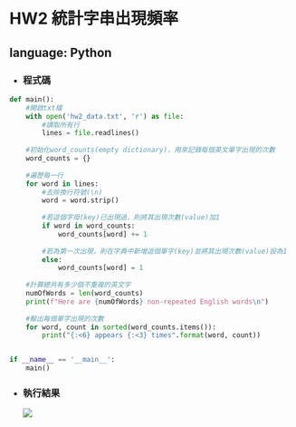 # HW2 統計字串出現頻率
## language: Python
* ### 程式碼
```python
def main():
    #開啟txt檔
    with open('hw2_data.txt', 'r') as file:
        #讀取所有行
        lines = file.readlines()
    
    #初始化word_counts(empty dictionary)，用來記錄每個英文單字出現的次數
    word_counts = {}
    
    #遍歷每一行
    for word in lines:
        #去除換行符號(\n)
        word = word.strip()
        
        #若這個字母(key)已出現過，則將其出現次數(value)加1
        if word in word_counts:
            word_counts[word] += 1
            
        #若為第一次出現，則在字典中新增這個單字(key)並將其出現次數(value)設為1
        else:
            word_counts[word] = 1
    
    #計算總共有多少個不重複的英文字
    numOfWords = len(word_counts)
    print(f"Here are {numOfWords} non-repeated English words\n")
    
    #輸出每個單字出現的次數
    for word, count in sorted(word_counts.items()):
        print("{:<6} appears {:<3} times".format(word, count))


if __name__ == '__main__':
    main()
```

* ### 執行結果
  ![](https://github.com/yunchien77/ds_algorithm/blob/main/hw2_hash_practice/exeresult.png)
  
